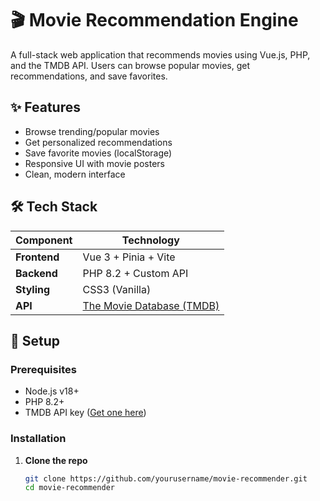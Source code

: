 # 🎬 Movie Recommendation Engine

A full-stack web application that recommends movies using Vue.js, PHP, and the TMDB API. Users can browse popular movies, get recommendations, and save favorites.

## ✨ Features

- Browse trending/popular movies
- Get personalized recommendations
- Save favorite movies (localStorage)
- Responsive UI with movie posters
- Clean, modern interface

## 🛠 Tech Stack

| Component       | Technology |
|----------------|------------|
| **Frontend**   | Vue 3 + Pinia + Vite |
| **Backend**    | PHP 8.2 + Custom API |
| **Styling**    | CSS3 (Vanilla) |
| **API**        | [The Movie Database (TMDB)](https://www.themoviedb.org/) |

## 🚀 Setup

### Prerequisites
- Node.js v18+
- PHP 8.2+
- TMDB API key ([Get one here](https://www.themoviedb.org/settings/api))

### Installation

1. **Clone the repo**
   ```bash
   git clone https://github.com/yourusername/movie-recommender.git
   cd movie-recommender
